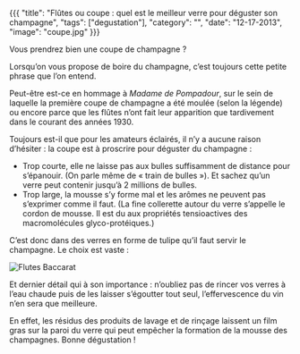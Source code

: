 {{{
  "title": "Flûtes ou coupe : quel est le meilleur verre pour déguster son champagne",
  "tags": ["degustation"],
  "category": "",
  "date": "12-17-2013",
  "image": "coupe.jpg"
}}}

Vous prendrez bien une coupe de champagne ? 

<!--more-->

Lorsqu’on vous propose de boire du champagne, c’est toujours cette petite phrase que l’on entend. 

Peut-être est-ce en hommage à *Madame de Pompadour*, sur le sein de laquelle la première coupe de champagne a été moulée (selon la légende) ou encore parce que les flûtes n’ont fait leur apparition que tardivement dans le courant des années 1930. 

Toujours est-il que pour les amateurs éclairés, il n’y a aucune raison d’hésiter : la coupe est à proscrire pour déguster du champagne :

* Trop courte, elle ne laisse pas aux bulles suffisamment de distance pour s’épanouir. (On parle même de « train de bulles »). Et sachez qu’un verre peut contenir jusqu’à 2 millions de bulles.
* Trop large, la mousse s’y forme mal et les arômes ne peuvent pas s’exprimer comme il faut. (La fine collerette autour du verre s’appelle le cordon de mousse. Il est du aux propriétés tensioactives des macromolécules glyco-protéiques.)

C’est donc dans des verres en forme de tulipe qu’il faut servir le champagne. 
Le choix est vaste : 

![Flutes Baccarat](/posts/cat-champagne.jpg)

Et dernier détail qui à son importance : n’oubliez pas de rincer vos verres à l’eau chaude puis de les laisser s’égoutter tout seul, l’effervescence du vin n’en sera que meilleure. 

En effet, les résidus des produits de lavage et de rinçage laissent un film gras sur la paroi du verre qui peut empêcher la formation de la mousse des champagnes. 
Bonne dégustation !